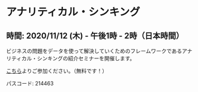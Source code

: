 # アナリティカル・シンキング

## 時間: 2020/11/12 (木) - 午後1時 - 2時（日本時間）

ビジネスの問題をデータを使って解決していくためのフレームワークであるアナリティカル・シンキングの紹介セミナーを開催します。

[こちら](https://us02web.zoom.us/j/331585134?pwd=VGVyeXBRWjFMT2hESFdhSU45Z2d0dz09)よりご参加ください。（無料です！）


パスコード: 214463
